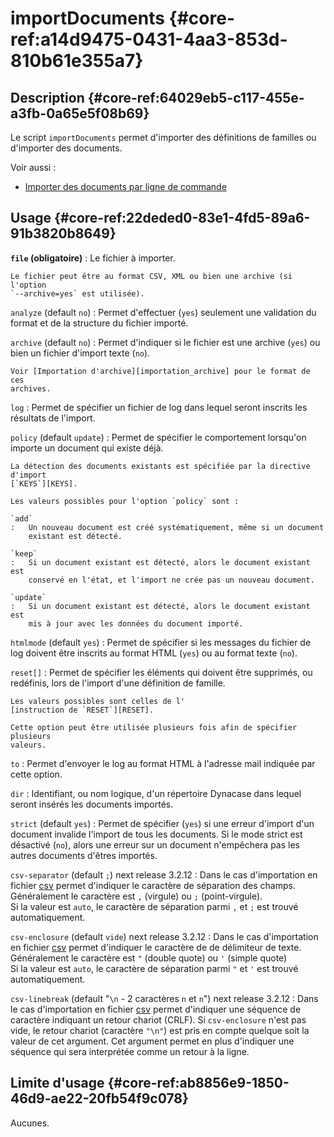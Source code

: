# importDocuments {#core-ref:a14d9475-0431-4aa3-853d-810b61e355a7}

## Description {#core-ref:64029eb5-c117-455e-a3fb-0a65e5f08b69}

Le script `importDocuments` permet d'importer des définitions de familles ou
d'importer des documents.

Voir aussi :

* [Importer des documents par ligne de commande][wshImportDocuments]

## Usage {#core-ref:22deded0-83e1-4fd5-89a6-91b3820b8649}

**`file` (obligatoire)**
:   Le fichier à importer.
    
    Le fichier peut être au format CSV, XML ou bien une archive (si l'option
    `--archive=yes` est utilisée).

`analyze` (default `no`)
:   Permet d'effectuer (`yes`) seulement une validation du format et de la
    structure du fichier importé.

`archive` (default `no`)
:   Permet d'indiquer si le fichier est une archive (`yes`) ou bien un fichier
    d'import texte (`no`).
    
    Voir [Importation d'archive][importation_archive] pour le format de ces
    archives.

`log`
:   Permet de spécifier un fichier de log dans lequel seront inscrits les
    résultats de l'import.

`policy` (default `update`)
:   Permet de spécifier le comportement lorsqu'on importe un document qui existe
    déjà.
    
    La détection des documents existants est spécifiée par la directive d'import
    [`KEYS`][KEYS].
    
    Les valeurs possibles pour l'option `policy` sont :
    
    `add`
    :   Un nouveau document est créé systématiquement, même si un document
        existant est détecté.
    
    `keep`
    :   Si un document existant est détecté, alors le document existant est
        conservé en l'état, et l'import ne crée pas un nouveau document.
    
    `update`
    :   Si un document existant est détecté, alors le document existant est
        mis à jour avec les données du document importé.

`htmlmode` (default `yes`)
:   Permet de spécifier si les messages du fichier de log doivent être inscrits
    au format HTML (`yes`) ou au format texte (`no`).

`reset[]`
:   Permet de spécifier les éléments qui doivent être supprimés, ou redéfinis,
    lors de l'import d'une définition de famille.
    
    Les valeurs possibles sont celles de l'
    [instruction de `RESET`][RESET].
    
    Cette option peut être utilisée plusieurs fois afin de spécifier plusieurs
    valeurs.

`to`
:   Permet d'envoyer le log au format HTML à l'adresse mail indiquée par cette
    option.

`dir`
:   Identifiant, ou nom logique, d'un répertoire Dynacase dans lequel seront
    insérés les documents importés.

`strict` (default `yes`)
:   Permet de spécifier (`yes`) si une erreur d'import d'un document invalide
    l'import de tous les documents. Si le mode strict est désactivé (`no`),
    alors une erreur sur un document n'empêchera pas les autres documents
    d'êtres importés.

`csv-separator` (default `;`) <span class="flag next-release">next release 3.2.12</span>
:   Dans le cas d'importation en fichier [csv][CSV] permet d'indiquer le caractère de
    séparation des champs. Généralement le caractère est `,` (virgule) ou 
    `;` (point-virgule).  
    Si la valeur est `auto`, le caractère de séparation parmi `,` et `;` est 
    trouvé automatiquement.

`csv-enclosure` (default `vide`) <span class="flag next-release">next release 3.2.12</span>
:   Dans le cas d'importation en fichier [csv][CSV] permet d'indiquer le caractère de
    de délimiteur de texte. Généralement le caractère est `"` (double quote) ou 
    `'` (simple quote)  
    Si la valeur est `auto`, le caractère de séparation parmi `"` et `'` est 
    trouvé automatiquement.


`csv-linebreak` (default "`\n` - 2 caractères `n` et `n`") <span class="flag next-release">next release 3.2.12</span>
:   Dans le cas d'importation en fichier [csv][CSV] permet d'indiquer une séquence de 
    caractère indiquant un retour chariot (CRLF). Si `csv-enclosure` n'est pas 
    vide, le retour chariot (caractère `"\n"`) est pris en compte quelque soit 
    la valeur de cet argument. Cet argument permet en plus d'indiquer une 
    séquence qui sera interprétée comme un retour à la ligne.


## Limite d'usage {#core-ref:ab8856e9-1850-46d9-ae22-20fb54f9c078}

Aucunes.

<!-- links -->
[wshImportDocuments]:   #core-ref:1c97f553-dcba-454e-96a0-8059230065b3
[importation_archive]:  #core-ref:021b7db1-7baf-48c4-8eb9-4a388355dd86
[KEYS]:                 #core-ref:7eefc8e7-16a6-4188-99d5-c2c9d817a1fe
[RESET]:                #core-ref:5c661733-772d-42b8-8b3e-b70453ddfd33
[CSV]: http://fr.wikipedia.org/wiki/Comma-separated_values "Comma-separated values sur wikipedia"
